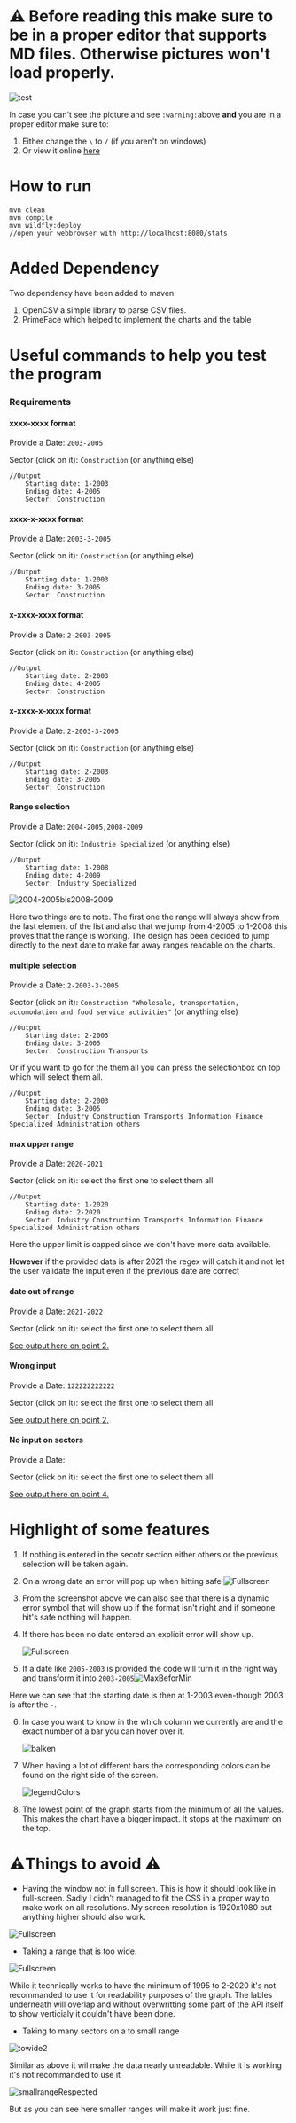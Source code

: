 # :warning: Before reading this make sure to be in a proper editor that supports MD files. Otherwise pictures won't load properly. 

![test](./README_Images/test.PNG) 



In case you can't see the picture  and see `:warning:`above **and** you are in a proper editor make sure to:

1. Either change the `\` to `/` (if you aren't on windows)
2. Or view it online [here](https://github.com/Bal-Gu/README/tree/main/JAVA%20EE%20ex%202)



# How to run

````
mvn clean
mvn compile
mvn wildfly:deploy
//open your webbrowser with http://localhost:8080/stats
````



# Added Dependency

Two dependency have been added to maven.

1. OpenCSV a simple library to parse CSV files.
2. PrimeFace which helped to implement the charts and the table

# Useful commands to help you  test the program

### Requirements

#### xxxx-xxxx format

Provide a Date: `2003-2005`

Sector (click on it): `Construction` (or anything else)

````
//Output
    Starting date: 1-2003
    Ending date: 4-2005
    Sector: Construction 
````



#### xxxx-x-xxxx format

Provide a Date: `2003-3-2005`

Sector (click on it): `Construction` (or anything else)

````
//Output
    Starting date: 1-2003
    Ending date: 3-2005
    Sector: Construction 
````



#### x-xxxx-xxxx format

Provide a Date: `2-2003-2005`

Sector (click on it): `Construction` (or anything else)

````
//Output
    Starting date: 2-2003
    Ending date: 4-2005
    Sector: Construction 
````



#### x-xxxx-x-xxxx format

Provide a Date: `2-2003-3-2005`

Sector (click on it): `Construction` (or anything else)

````
//Output
    Starting date: 2-2003
    Ending date: 3-2005
    Sector: Construction 
````

#### Range selection

Provide a Date: `2004-2005,2008-2009`

Sector (click on it): `Industrie Specialized` (or anything else)

````
//Output
    Starting date: 1-2008
    Ending date: 4-2009
    Sector: Industry Specialized
````

![2004-2005bis2008-2009](./README_Images/2004-2005bis2008-2009.PNG)

Here two things are to note. The first one the range will always show from the last element of the list and also that we jump from 4-2005 to 1-2008 this proves that the range is working. The design has been decided to jump directly to the next date to make far away ranges readable on the charts.


#### multiple selection

Provide a Date: `2-2003-3-2005`

Sector (click on it): `Construction "Wholesale, transportation, accomodation and food service activities"` (or anything else)

````
//Output
    Starting date: 2-2003
    Ending date: 3-2005
    Sector: Construction Transports
````



Or if you want to go for the them all you can press the selectionbox on top  which will select them all.



````
//Output
    Starting date: 2-2003
    Ending date: 3-2005
    Sector: Industry Construction Transports Information Finance Specialized Administration others 
````



#### max upper range

Provide a Date: `2020-2021`

Sector (click on it): select the first one to  select them all

````
//Output
    Starting date: 1-2020
    Ending date: 2-2020
    Sector: Industry Construction Transports Information Finance Specialized Administration others 
````



Here the upper limit is capped since we don't have more data available.

**However** if the provided data is after 2021 the regex will catch it and not let the user validate the input even if the previous date are correct

#### date out of range

Provide a Date: `2021-2022`

Sector (click on it): select the first one to  select them all

[See output here on point 2.](#Highlight-of-some-features)

#### Wrong input

Provide a Date: `122222222222 `

Sector (click on it): select the first one to  select them all

[See output here on point 2.](#Highlight-of-some-features)

#### No input on sectors

Provide a Date: ` `

Sector (click on it): select the first one to  select them all

[See output here on point 4.](#Highlight-of-some-features)





# Highlight of some features

1. If nothing is entered in the secotr section either others or the previous selection will be taken again.

2. On a wrong date an error will pop up when hitting safe
   ![Fullscreen](./README_Images/wrong_format.PNG)

3. From the screenshot above we can also see that there is a dynamic error symbol that will show up if the format isn't right and if someone hit's safe nothing will happen. 

4. If there has been no date entered an explicit error will show up.

   ![Fullscreen](./README_Images/empty.PNG)

5. If a date like `2005-2003` is provided the code will turn it in the right way and transform it into `2003-2005`![MaxBeforMin](./README_Images/MaxBeforMin.PNG)



Here we can see that the starting date is then at 1-2003 even-though 2003 is after the `-`.

6. In case you want to know in the which column we currently are and the exact number of a bar you can hover over it.

   ![balken](./README_Images/balken.PNG)

   

7. When having a lot of different bars the corresponding colors can be found on the right side of the screen.

   ![legendColors](./README_Images/legendColors.PNG)

8. The lowest point of the graph starts from the minimum of all the values. This makes the chart have a bigger impact. It stops at the maximum on the top.

# :warning:Things to avoid :warning:

* Having the window not in full screen. This is how it should look like in full-screen. Sadly I didn't managed to fit the CSS in a proper way to make work on all resolutions. My screen resolution is 1920x1080 but anything higher should also work.

![Fullscreen](./README_Images/Fullscreen.PNG)



* Taking a range that is too wide.

![Fullscreen](./README_Images/ToWide.PNG)

While it technically  works to have the minimum of 1995 to 2-2020 it's not recommanded to use it for readability purposes of the graph. The lables underneath will overlap and without overwritting some part of the API itself to show verticialy it couldn't have been done.

* Taking to many sectors on a to small range

![towide2](./README_Images/towide2.PNG)

Similar as above it wil make the data nearly unreadable. While it is working it's not recommanded to use it

![smallrangeRespected](./README_Images/smallrangeRespected.PNG)

But as you can see here smaller ranges will make it work just fine.
